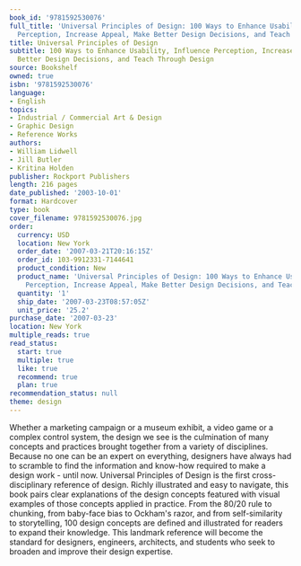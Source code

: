 ```yaml
---
book_id: '9781592530076'
full_title: 'Universal Principles of Design: 100 Ways to Enhance Usability, Influence
  Perception, Increase Appeal, Make Better Design Decisions, and Teach Through Design'
title: Universal Principles of Design
subtitle: 100 Ways to Enhance Usability, Influence Perception, Increase Appeal, Make
  Better Design Decisions, and Teach Through Design
source: Bookshelf
owned: true
isbn: '9781592530076'
language:
- English
topics:
- Industrial / Commercial Art & Design
- Graphic Design
- Reference Works
authors:
- William Lidwell
- Jill Butler
- Kritina Holden
publisher: Rockport Publishers
length: 216 pages
date_published: '2003-10-01'
format: Hardcover
type: book
cover_filename: 9781592530076.jpg
order:
  currency: USD
  location: New York
  order_date: '2007-03-21T20:16:15Z'
  order_id: 103-9912331-7144641
  product_condition: New
  product_name: 'Universal Principles of Design: 100 Ways to Enhance Usability, Influence
    Perception, Increase Appeal, Make Better Design Decisions, and Teach Through'
  quantity: '1'
  ship_date: '2007-03-23T08:57:05Z'
  unit_price: '25.2'
purchase_date: '2007-03-23'
location: New York
multiple_reads: true
read_status:
  start: true
  multiple: true
  like: true
  recommend: true
  plan: true
recommendation_status: null
theme: design
---
```

Whether a marketing campaign or a museum exhibit, a video game or a complex control system, the design we see is the culmination of many concepts and practices brought together from a variety of disciplines. Because no one can be an expert on everything, designers have always had to scramble to find the information and know-how required to make a design work - until now.
Universal Principles of Design is the first cross-disciplinary reference of design. Richly illustrated and easy to navigate, this book pairs clear explanations of the design concepts featured with visual examples of those concepts applied in practice. From the 80/20 rule to chunking, from baby-face bias to Ockham's razor, and from self-similarity to storytelling, 100 design concepts are defined and illustrated for readers to expand their knowledge.
This landmark reference will become the standard for designers, engineers, architects, and students who seek to broaden and improve their design expertise.
